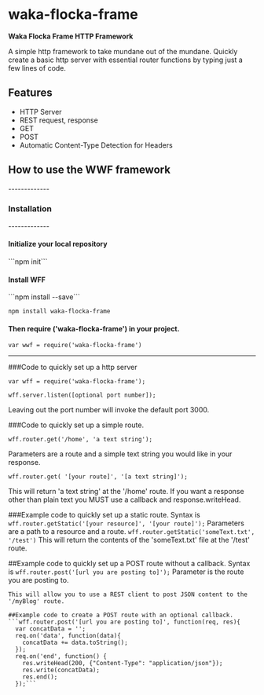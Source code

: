 # waka-flocka-frame

<strong>Waka Flocka Frame HTTP Framework</strong>

A simple http framework to take mundane out of the mundane. Quickly create a basic http server with essential router functions by typing just a few lines of code.

<h2>Features</h2>
<ul>
 <li>HTTP Server</li>
 <li>REST request, response</li>
 <li>GET</li>
 <li>POST</li>
 <li>Automatic Content-Type Detection for Headers</li>
</ul>

<h2>How to use the WWF framework</h2>
-------------
<h3>Installation</h3>
-------------
<h4>Initialize your local repository</h4>
  ```npm init```

<h4>Install WFF</h4>
  ```npm install --save```

```npm install waka-flocka-frame```

<h4>Then require ('waka-flocka-frame') in your project.</h4>

```var wwf = require('waka-flocka-frame')```

--------------------
###Code to quickly set up a http server
```
var wff = require('waka-flocka-frame');

wff.server.listen([optional port number]);
```
Leaving out the port number will invoke the default port 3000.

###Code to quickly set up a simple route.
```
wff.router.get('/home', 'a text string');
```
Parameters are a route and a simple text string you would like
in your response.
 ```
 wff.router.get( '[your route]', '[a text string]');
 ```
This will return 'a text string' at the '/home' route.
If you want a response other than plain text you MUST use a callback
and response.writeHead.


###Example code to quickly set up a static route.
Syntax is ```wff.router.getStatic('[your resource]', '[your route]');```
Parameters are a path to a resource and a route.
```wff.router.getStatic('someText.txt', '/test')```
This will return the contents of the 'someText.txt' file at the '/test' route.

##Example code to quickly set up a POST route without a callback.
Syntax is ```wff.router.post('[url you are posting to]');```
Parameter is the route you are posting to.
```wff.router.post('/myBlog');
This will allow you to use a REST client to post JSON content to the '/myBlog' route.

##Example code to create a POST route with an optional callback.
```wff.router.post('[url you are posting to]', function(req, res){
  var concatData = '';
  req.on('data', function(data){
    concatData += data.toString();
  });
  req.on('end', function() {
    res.writeHead(200, {"Content-Type": "application/json"});
    res.write(concatData);
    res.end();
  });```
